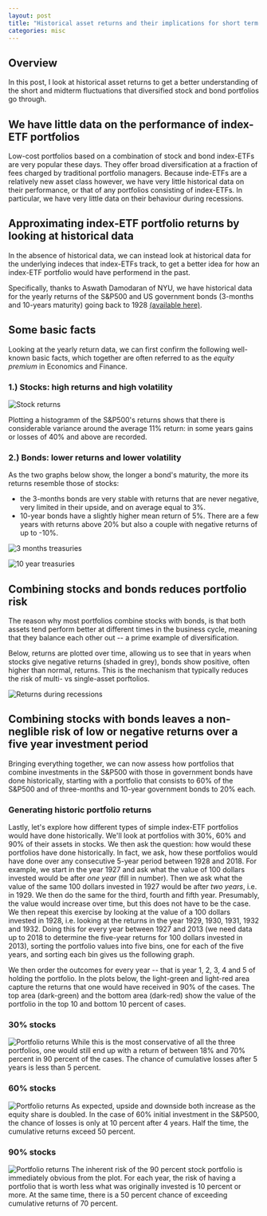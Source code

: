 ```yaml
---
layout: post
title: "Historical asset returns and their implications for short term portfolio risk"
categories: misc
---
```


## Overview
In this post, I look at historical asset returns to get a better understanding of the short and midterm fluctuations that diversified stock and bond portfolios go through.

<!-- ## Short- and mid-term risks matter for most investors
The reason for looking at value fluctuations of portfolios is that most (private) investors, apart from being interested in the expected return of their portfolio, also care about  -->

## We have little data on the performance of index-ETF portfolios
Low-cost portfolios based on a combination of stock and bond index-ETFs are very popular these days. They offer broad diversification at a fraction of fees charged by traditional portfolio managers. Because inde-ETFs are a relatively new asset class however, we have very little historical data on their performance, or that of any portfolios consisting of index-ETFs. In particular, we have very little data on their behaviour during recessions.


## Approximating index-ETF portfolio returns by looking at historical data
In the absence of historical data, we can instead look at historical data for the underlying indeces that index-ETFs track, to get a better idea for how an index-ETF portfolio would have performend in the past.

Specifically, thanks to Aswath Damodaran of NYU, we have historical data for the yearly returns of the S&P500 and US government bonds (3-months and 10-years maturity) going back to 1928 [(available here)](http://pages.stern.nyu.edu/~adamodar/New_Home_Page/datafile/histretSP.html).

## Some basic facts

Looking at the yearly return data, we can first confirm the following well-known basic facts, which together are often referred to as the *equity premium* in Economics and Finance.

### 1.) Stocks: high returns and high volatility

![Stock returns](/assets/plots/return_histogramm_S&P500.png)

Plotting a histogramm of the S&P500's returns shows that there is considerable variance around the average 11% return: in some years gains or losses of 40% and above are recorded.

### 2.) Bonds: lower returns and lower volatility
As the two graphs below show, the longer a bond's maturity, the more its returns resemble those of stocks: 

- the 3-months bonds are very stable with returns that are never negative, very limited in their upside, and on average equal to 3%. 
- 10-year bonds have a slightly higher mean return of 5%. There are a few years with returns above 20% but also a couple with negative returns of up to -10%.
  
![3 months treasuries](/assets/plots/return_histogramm_3-months_treasuries.png)

![10 year treasuries](/assets/plots/return_histogramm_10-year_treasuries.png)

## Combining stocks and bonds reduces portfolio risk
The reason why most portfolios combine stocks with bonds, is that both assets tend perform better at different times in the business cycle, meaning that they balance each other out -- a prime example of diversification.

Below, returns are plotted over time, allowing us to see that in years when  stocks give negative returns (shaded in grey), bonds show positive, often higher than normal, returns. This is the mechanism that typically reduces the risk of multi- vs single-asset porftolios.

![Returns during recessions](/assets/plots/returns_during_recessions.png)
## Combining stocks with bonds leaves a non-neglible risk of low or negative returns over a five year investment period

Bringing everything together, we can now assess how portfolios that combine investments in the S&P500 with those in government bonds have done historically, starting with a portfolio that consists to 60% of the S&P500 and of three-months and 10-year government bonds to 20% each.

### Generating historic portfolio returns

Lastly, let's explore how different types of simple index-ETF portfolios would have done
historically. We'll look at portfolios with 30%, 60% and 90% of their assets in stocks.
We then ask the question: how would these portfolios have done historically. In fact, we
ask, how these portfolios would have done over any consecutive 5-year period between
1928 and 2018. For example, we start in the year 1927 and ask what the value of 100 dollars invested would be after *one year* (fill in number). Then we ask what the value of the same 100 dollars invested in 1927 would be after *two years*, i.e. in 1929. We then do the same for the third, fourth and fifth year. Presumably, the value would increase over time, but this does not have to be the case. We then repeat this exercise by looking at the value of a 100 dollars invested in 1928, i.e. looking at the returns in the year 1929, 1930, 1931, 1932 and 1932. Doing this for every year between 1927 and 2013 (we need data up to 2018 to determine the five-year returns for 100 dollars invested in 2013), sorting the portfolio values into five bins, one for each of the five years, and sorting each bin gives us the following graph. 


We then
order the outcomes for every year -- that is year 1, 2, 3, 4 and 5 of holding the portfolio. In the plots below, the light-green and light-red area capture the returns that one would have received in 90% of the cases. The top area (dark-green) and the bottom area (dark-red) show the value of the portfolio in the top 10 and bottom 10 percent of cases.
### 30% stocks
![Portfolio returns](/assets/plots/portfolio_returns_30.png)
While this is the most conservative of all the three portfolios, one would still end up
with a return of between 18% and 70% percent in 90 percent of the cases. The chance of
cumulative losses after 5 years is less than 5 percent.
### 60% stocks
![Portfolio returns](/assets/plots/portfolio_returns_60.png)
As expected, upside and downside both increase as the equity share is doubled. In the
case of 60% initial investment in the S&P500, the chance of losses is only at 10 percent
after 4 years. Half the time, the cumulative returns exceed 50 percent.
### 90% stocks
![Portfolio returns](/assets/plots/portfolio_returns_90.png)
The inherent risk of the 90 percent stock portfolio is immediately obvious from the
plot. For each year, the risk of having a portfolio that is worth less what was
originally invested is 10 percent or more. At the same time, there is a 50 percent
chance of exceeding cumulative returns of 70 percent.
